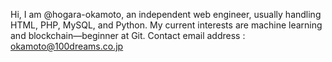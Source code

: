 Hi, I am @hogara-okamoto, an independent web engineer, usually handling HTML, PHP, MySQL, and Python. 
My current interests are machine learning and blockchain—beginner at Git.
Contact email address :  okamoto@100dreams.co.jp
<!---
hogara-okamoto/hogara-okamoto is a ✨ special ✨ repository because its `README.md` (this file) appears on your GitHub profile.
You can click the Preview link to take a look at your changes.
--->
